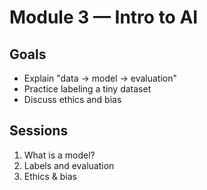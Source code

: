 # Module 3 — Intro to AI

## Goals
- Explain "data → model → evaluation"
- Practice labeling a tiny dataset
- Discuss ethics and bias

## Sessions
1. What is a model?
2. Labels and evaluation
3. Ethics & bias
